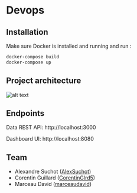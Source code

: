 # Devops

## Installation

Make sure Docker is installed and running and run :

```bash
docker-compose build
docker-compose up
```

## Project architecture

![alt text](https://zupimages.net/up/20/22/ysi6.png)

## Endpoints

Data REST API: http://localhost:3000

Dashboard UI: http://localhost:8080

## Team

- Alexandre Suchot ([AlexSuchot](https://github.com/AlexSuchot))
- Corentin Guillard ([CorentinGlrd5](https://github.com/CorentinGlrd5))
- Marceau David ([marceaudavid](https://github.com/marceaudavid))
